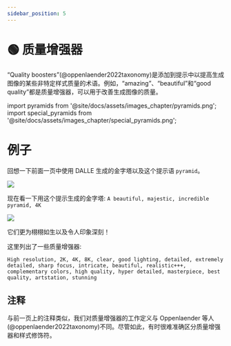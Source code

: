 ```yaml
---
sidebar_position: 5
---
```

# 🟢 质量增强器

“Quality boosters”(@oppenlaender2022taxonomy)是添加到提示中以提高生成图像的某些非特定样式质量的术语。例如，“amazing”、“beautiful”和“good quality”都是质量增强器，可以用于改善生成图像的质量。

import pyramids from '@site/docs/assets/images_chapter/pyramids.png';
import special_pyramids from '@site/docs/assets/images_chapter/special_pyramids.png';

# 例子

回想一下前面一页中使用 DALLE 生成的金字塔以及这个提示语 `pyramid`。

<div style={{textAlign: 'center'}}>
  <img src={pyramids} style={{width: "750px"}} />
</div>

现在看一下用这个提示生成的金字塔:
`A beautiful, majestic, incredible pyramid, 4K`

<div style={{textAlign: 'center'}}>
  <img src={special_pyramids} style={{width: "750px"}} />
</div>

它们更为栩栩如生以及令人印象深刻！

这里列出了一些质量增强器:
```text
High resolution, 2K, 4K, 8K, clear, good lighting, detailed, extremely detailed, sharp focus, intricate, beautiful, realistic+++, complementary colors, high quality, hyper detailed, masterpiece, best quality, artstation, stunning
```

## 注释

与前一页上的注释类似，我们对质量增强器的工作定义与 Oppenlaender 等人(@oppenlaender2022taxonomy)不同。尽管如此，有时很难准确区分质量增强器和样式修饰符。
